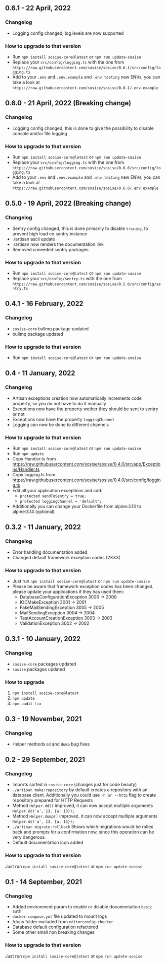 ## 0.6.1 - 22 April, 2022
### Changelog
- Logging config changed, log levels are now supported

### How to upgrade to that version
- Run `npm install sosise-core@latest` or `npm run update-sosise`
- Replace your `src/config/logging.ts` with the one from `https://raw.githubusercontent.com/sosise/sosise/0.6.1/src/config/logging.ts`
- Add to your `.env` and `.env.example` and `.env.testing` new ENVs, you can take a look at `https://raw.githubusercontent.com/sosise/sosise/0.6.1/.env.example`

## 0.6.0 - 21 April, 2022 (Breaking change)
### Changelog
- Logging config changed, this is done to give the possibility to disable console and/or file logging

### How to upgrade to that version
- Run `npm install sosise-core@latest` or `npm run update-sosise`
- Replace your `src/config/logging.ts` with the one from `https://raw.githubusercontent.com/sosise/sosise/0.6.0/src/config/logging.ts`
- Add to your `.env` and `.env.example` and `.env.testing` new ENVs, you can take a look at `https://raw.githubusercontent.com/sosise/sosise/0.6.0/.env.example`

## 0.5.0 - 19 April, 2022 (Breaking change)
### Changelog
- Sentry config changed, this is done primarily to disable `tracing`, to prevent high load on sentry instance
- ./artisan ascii update
- ./artisan now renders the documentation link
- Removed unneeded sentry packages

### How to upgrade to that version
- Run `npm install sosise-core@latest` or `npm run update-sosise`
- Replace your `src/config/sentry.ts` with the one from `https://raw.githubusercontent.com/sosise/sosise/0.5.0/src/config/sentry.ts`


## 0.4.1 - 16 February, 2022
### Changelog
- `sosise-core` bullmq package updated
- bullmq package updated

### How to upgrade to that version
- Run `npm install sosise-core@latest` or `npm run update-sosise`

## 0.4 - 11 January, 2022
### Changelog
- Artisan exceptions creation now automatically increments code property, so you do not have to do it manually
- Exceptions now have the property wether they should be sent to sentry or not
- Exceptions now have the property `loggingChannel`
- Logging can now be done to different channels

### How to upgrade to that version
- Run `npm install sosise-core@latest` or `npm run update-sosise`
- Run `npm update`
- Copy Handler.ts from https://raw.githubusercontent.com/sosise/sosise/0.4.0/src/app/Exceptions/Handler.ts
- Copy logging.ts from https://raw.githubusercontent.com/sosise/sosise/0.4.0/src/config/logging.ts
- Edit all your application exceptions and add:
  - `protected sendToSentry = true;`
  - `protected loggingChannel = 'default';`
- Additionally you can change your Dockerfile from alpine:3.13 to alpine:3.14 (optional)

## 0.3.2 - 11 January, 2022
### Changelog
- Error handling documentation added
- Changed default framework exception codes (2XXX)

### How to upgrade to that version
- Just run `npm install sosise-core@latest` or `npm run update-sosise`
- Please be aware that framework exception codes has been changed, please update your applications if they has used them:
    - DatabaseConfigurationException 3000 -> 2000
    - IOCMakeException 3001 -> 2001
    - FakeMailSendingException 3005 -> 2005
    - MailSendingException 3004 -> 2004
    - TestAccountCreationException 3003 -> 2003
    - ValidationException 3002 -> 2002


## 0.3.1 - 10 January, 2022
### Changelog
- `sosise-core` packages updated
- `sosise` packages updated

### How to upgrade
1. `npm install sosise-core@latest`
2. `npm update`
3. `npm audit fix`

## 0.3 - 19 November, 2021
### Changelog
- Helper methods `dd` and `dump` bug fixes

## 0.2 - 29 September, 2021
### Changelog
- Imports sorted in `sosise-core` (changes just for code beauty)
- `./artisan make:repository` by default creates a repository with an database client. Additionally you could use `-h or --http` flag to create repository prepared for HTTP Requests
- Method `Helper.dd()` improved, it can now accept multiple arguments `Helper.dd('a', 13, {a: 13});`
- Method `Helper.dump()` improved, it can now accept multiple arguments `Helper.dd('a', 13, {a: 13});`
- `./artisan migrate:rollback` Shows which migrations would be rolled back and prompts for a confirmation now, since this operation can be very dangerous.
- Default documentation icon added

### How to upgrade to that version
Just run `npm install sosise-core@latest` or `npm run update-sosise`

## 0.1 - 14 September, 2021
### Changelog
- Added environment param to enable or disable documentation `basic auth`
- `docker-compose.yml` file updated to mount logs
- /docs folder excluded from `editorconfig-checker`
- Database default configuration refactored
- Some other small non breaking changes

### How to upgrade to that version
Just run `npm install sosise-core@latest` or `npm run update-sosise`